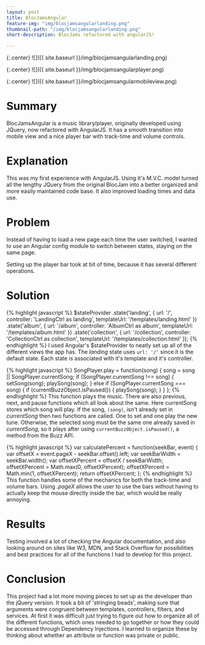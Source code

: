 ```yaml
---
layout: post
title: BlocJamsAngular
feature-img: "img/blocjamsangularlanding.png"
thumbnail-path: "/img/blocjamsangularlanding.png"
short-description: BlocJams refactored with angularJS!

---
```

{:.center}
![]({{ site.baseurl }}/img/blocjamsangularlanding.png)

{:.center}
![]({{ site.baseurl }}/img/blocjamsangularplayer.png)

{:.center}
![]({{ site.baseurl }}/img/blocjamsangularmobileview.png)

# Summary
BlocJamsAngular is a music library/player, originally developed using JQuery, now refactored with AngularJS. It has a smooth transition into mobile view and a nice player bar with track-time and volume controls.
# Explanation
This was my first experience with AngularJS. Using it's M.V.C. model turned all the lengthy JQuery from the original BlocJam into a better organized and more easily maintained code base. It also improved loading times and data use.
# Problem
Instead of having to load a new page each time the user switched, I wanted to use an Angular config module to switch between states, staying on the same page.

Setting up the player bar took at bit of time, because it has several different operations.
# Solution
{% highlight javascript %}
        $stateProvider
            .state('landing', {
                url: '/',
                controller: 'LandingCtrl as landing',
                templateUrl: '/templates/landing.html'
            })
            .state('album', {
                url: '/album',
                controller: 'AlbumCtrl as album',
                templateUrl: '/templates/album.html'
            })
            .state('collection', {
                url: '/collection',
                controller: 'CollectionCtrl as collection',
                templateUrl: '/templates/collection.html'
            });
{% endhighlight %}
I used Angular's $stateProvider to neatly set up all of the different views the app has. The *landing* state uses `url: '/'` since it is the default state. Each state is associated with it's template and it's controller.

{% highlight javascript %}
SongPlayer.play = function(song) {
          song = song || SongPlayer.currentSong;
          if (SongPlayer.currentSong !== song) {
              setSong(song);
              playSong(song);
          } else if (SongPlayer.currentSong === song) {
              if (currentBuzzObject.isPaused()) {
                  playSong(song);
              }
          }
      };
{% endhighlight %}
This function plays the music. There are also previous, next, and pause functions which all look about the same. Here currentSong stores which song will play. If the song, `(song)`, isn't already set in *currentSong* then two functions are called. One to set and one play the new tune. Otherwise, the selected song must be the same one already saved in *currentSong*, so it plays after using `currentBuzzObject.isPaused()`, a method from the Buzz API.

{% highlight javascript %}
var calculatePercent = function(seekBar, event) {
          var offsetX = event.pageX - seekBar.offset().left;
          var seekBarWidth = seekBar.width();
          var offsetXPercent = offsetX / seekBarWidth;
          offsetXPercent = Math.max(0, offsetXPercent);
          offsetXPercent = Math.min(1, offsetXPercent);
          return offsetXPercent;
      };
{% endhighlight %}
This function handles some of the mechanics for both the track-time and volume bars. Using *.pageX* allows the user to use the bars without having to actually keep the mouse directly inside the bar, which would be really annoying.

# Results
Testing involved a lot of checking the Angular documentation, and also looking around on sites like W3, MDN, and Stack Overflow for possibilities and best practices for all of the functions I had to develop for this project.

# Conclusion
This project had a lot more moving pieces to set up as the developer than the jQuery version. It took a bit of 'stringing beads', making sure that arguments were congruent between templates, controllers, filters, and services. At first it was difficult just trying to figure out how to organize all of the different functions, which ones needed to go together or how they could be accessed through Dependency Injections. I learned to organize these by thinking about whether an attribute or function was private or public.
